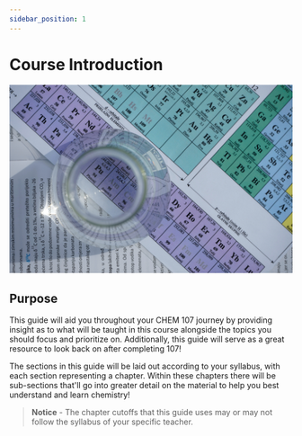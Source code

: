 ```yaml
---
sidebar_position: 1
---
```


# Course Introduction

![General Chemistry Image](/static/img/chemistry-picture.jpg)

## Purpose
This guide will aid you throughout your CHEM 107 journey by providing insight as to what will be taught in this course alongside the topics you should focus and prioritize on. Additionally, this guide will serve as a great resource to look back on after completing 107!

The sections in this guide will be laid out according to your syllabus, with each section representing a chapter. Within these chapters there will be sub-sections that'll go into greater detail on the material to help you best understand and learn chemistry!

> **Notice** - The chapter cutoffs that this guide uses may or may not follow the syllabus of your specific teacher.

<!-- **Something to keep in mind** - Chemistry itself is not hard, the difficulty lies in understanding and identifying what the questions are asking. -->